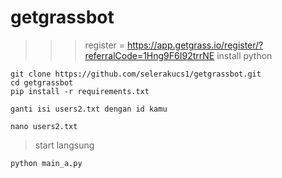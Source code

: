 # getgrassbot
>>> register = https://app.getgrass.io/register/?referralCode=1Hng9F6I92trrNE
>>> install python

```
git clone https://github.com/selerakucs1/getgrassbot.git
cd getgrassbot
pip install -r requirements.txt
```
```ganti isi users2.txt dengan id kamu```
```
nano users2.txt
```
> start langsung
```
python main_a.py
```
